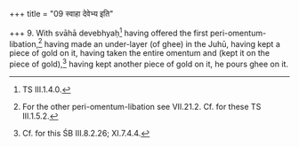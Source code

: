 +++
title = "09 स्वाहा देवेभ्य इति"

+++
9. With svāhā devebhyaḥ[^1] having offered the first peri-omentum-libation,[^2] having made an under-layer (of ghee) in the Juhū, having kept a piece of gold on it, having taken the entire omentum and (kept it on the piece of gold),[^3] having kept another piece of gold on it, he pours ghee on it.  


[^1]: TS III.1.4.0.  

[^2]: For the other peri-omentum-libation see VII.21.2. Cf. for these TS III.1.5.2.  

[^3]: Cf. for this ŚB III.8.2.26; XI.7.4.4.
